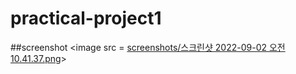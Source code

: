 # practical-project1

##screenshot
<image
src = [screenshots/스크린샷 2022-09-02 오전 10.41.37.png](https://github.com/InsuPK/practical-project1/blob/42ec791704e86c23767fbc15e06339b506e7eb99/screenshots/%E1%84%89%E1%85%B3%E1%84%8F%E1%85%B3%E1%84%85%E1%85%B5%E1%86%AB%E1%84%89%E1%85%A3%E1%86%BA%202022-09-02%20%E1%84%8B%E1%85%A9%E1%84%8C%E1%85%A5%E1%86%AB%2010.41.37.png)>
